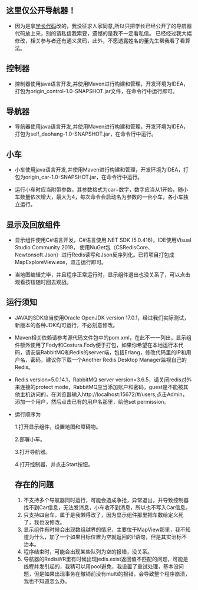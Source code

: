 ## 这里仅公开导航器！

 * 因为是拿[学长代码](https://github.com/yangxiaozhao/NCEPU_SoftwareEngineering_Experiment)改的，我没征求人家同意,所以只把学长已经公开了的导航器代码放上来，别的请私信我索要，遗憾的是我不一定看私信。
   已经经过我大幅修改，相关参与者还有通义灵码，此外，不愿透露姓名的董先生帮我看了看算法。

## 控制器

* 控制器使用java语言开发,并使用Maven进行构建和管理，开发环境为IDEA，打包为origin_control-1.0-SNAPSHOT.jar文件，在命令行中运行即可。


## 导航器

* 导航器使用java语言开发,并使用Maven进行构建和管理，开发环境为IDEA，打包为self_daohang-1.0-SNAPSHOT.jar，在命令行中运行。

## 小车

* 小车使用java语言开发,并使用Maven进行构建和管理，开发环境为IDEA，打包为origin_car-1.0-SNAPSHOT.jar，在命令行中运行。


* 运行小车时应当附带参数，其参数格式为car+数字，数字应当从1开始，随小车数量依次增大，最大为4，每次命令会启动名为参数的一台小车，各小车独立运行。

## 显示及回放组件

* 显示组件使用C#语言开发，C#语言使用.NET SDK (5.0.416)，IDE使用Visual Studio Community 2019，
使用NuGet包（CSRedisCore、Newtonsoft.Json）进行Redis读写和Json反序列化。已将项目打包成MapExploreView.exe，双击运行即可。

* 当地图编辑完毕，并且程序正常运行时，显示组件退出也没关系了，可以点击观看按钮随时回去观战。

## 运行须知

* JAVA的SDK应当使用Oracle OpenJDK version 17.0.1，经过我们实际测试，新版本的各种JDK均可运行，不必刻意修改。

* Maven相关依赖请参考源代码文件包中的pom.xml，在此不一一列出，显示组件额外使用了Fody和Costura.Fody便于打包，如果你希望在本地运行本代码，请安装RabbitMQ和Redis的server端，包括Erlang，修改代码里的IP和用户名，密码，建议你下载一个Another Redis Desktop Manager监视自己的Redis。

*  Redis version=5.0.14.1，RabbitMQ server version=3.6.5，请关闭redis对外来连接的protect mode，RabbitMQ应当添加账户和密码，guest是不能被其他主机访问的，在浏览器输入http://localhost:15672/#/users,点击Admin，添加一个用户，然后点击已有的用户名那里，给他set permission。

* 运行顺序为 

    1.打开显示组件，设置地图和障碍物。
    
    2.部署小车。
    
    3.打开导航器。

    4.打开控制器，并点击Start按钮。
  ## 存在的问题
  
  1. 不支持多个导航器同时运行，可能会造成争抢，异常退出，并导致控制器找不到Car信息，无法发消息，小车收不到消息，所以也不写入Car信息。
  2. 只支持四台车，属于是我懒得改了，因为显示组件那里把车数给定义死了，我也没修改。
  3. 显示组件有时候会出现数组越界的情况，主要位于MapView那里，我不知道为什么，加了一个如果目标位置为空就返回的if语句，但是其实治标不治本。
  4. 程序结束时，可能会出现某些队列为空的报错，没关系。
  5. 导航器的RedisWR里有时候出现jedis.exist返回值不匹配的问题，可能是线程并发引起的，我猜可以用pool避免，我设置了重试处理，基本没问题，但是如果出现事务在撤销前没有multi的报错，会导致整个程序崩溃，我也不知道怎么办。
